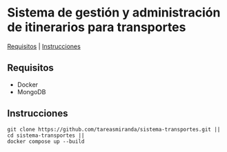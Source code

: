 
# Sistema de gestión y administración de itinerarios para transportes
[Requisitos](#requisitos) | [Instrucciones](#instrucciones)  []()
## Requisitos
- Docker
- MongoDB
## Instrucciones
```
git clone https://github.com/tareasmiranda/sistema-transportes.git ||
cd sistema-transportes || 
docker compose up --build
```
